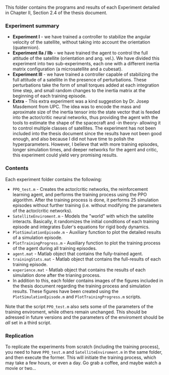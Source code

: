

This folder contains the programs and results of each Experiment detailed in Chapter II, Section 2.4 of the thesis document.

### Experiment summary

* **Experiment I** - we have trained a controller to stabilize the angular velocity of the satellite, without taking into account the orientation (quaternion).
* **Experiment IIa / IIb** - we have trained the agent to control the full attitude of the satellite (orientation and ang. vel.). We have divided this experiment into two sub-experiments, each one with a different inertia matrix configuration (a microsatellite and a cubesat).
* **Experiment III** - we have trained a controller capable of stabilizing the full attitude of a satellite in the presence of perturbations. These perturbations take the form of small torques added at each integration time step, and small random changes to the inertia matrix at the beginning of each training episode.
* **Extra** - This extra experiment was a kind suggestion by Dr. Josep Masdemont from UPC. The idea was to encode the mass and aproximate size of the inertia tensor into the state vector that is feeded into the actor/critic neural networks, thus providing the agent with the tools to estimate the shape of the spacecraft and -in theory- allowing it to control multiple classes of satellites. The experiment has not been included into the thesis document since the results have not been good enough, and also because I did not have time to polish the hyperparameters. However, I believe that with more training episodes, longer simulation times, and deeper networks for the agent and critic, this experiment could yield very promising results.


### Contents

Each experiment folder contains the following:

* ``PPO_test.m`` - Creates the actor/critic networks, the reinforcement learning agent, and performs the training process using the PPO algorithm. After the training process is done, it performs 25 simulation episodes without further training (i.e. without modifying the parameters of the actor/critic networks).
* ``SatelliteEnviroment.m`` - Models the "world" with which the satellite interacts. Basically, it randomizes the initial conditions of each training episode and integrates Euler's equations for rigid body dynamics.
* ``PlotSimulationEpisode.m`` - Auxiliary function to plot the detailed results of a simulation episode.
* ``PlotTrainingProgress.m`` - Auxiliary function to plot the training process of the agent during all training episodes.
* ``agent.mat`` - Matlab object that contains the fully-trained agent. 
* ``trainingStats.mat`` - Matlab object that contains the full-results of each training episode.
* ``experience.mat`` - Matlab object that contains the results of each simulation done after the trianing process.
* In addition to this, each folder contains images of the figures included in the thesis document regarding the training process and simulation results. These figures have been created using the ``PlotSimulationEpisode.m`` and ``PlotTrainingProgress.m`` scripts.



Note that the script ``PPO_test.m`` also sets some of the parameters of the training enviroment, while others remain unchanged. This should be adressed in future versions and the parameters of the enviroment should be *all* set in a third script.



### Replication

To replicate the experiments from scratch (including the training process), you need to have ``PPO_test.m`` and ``SatelliteEnviroment.m`` in the same folder, and then execute the former. This will initiate the training process, which may take a few hours, or even a day. Go grab a coffee, and maybe watch a movie or two...



